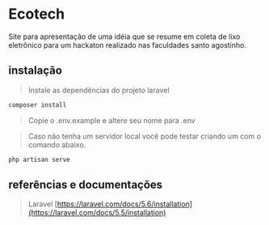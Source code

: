 # Ecotech

Site para apresentação de uma idéia que se resume em coleta de lixo eletrônico para um hackaton realizado nas faculdades santo agostinho.

## instalação

> Instale as dependências do projeto laravel

```bash
composer install
```

> Copie o .env.example e altere seu nome para .env

> Caso não tenha um servidor local você pode testar criando um com o comando abaixo.

```bash
php artisan serve
```

## referências e documentações

> Laravel [https://laravel.com/docs/5.6/installation](https://laravel.com/docs/5.5/installation)
